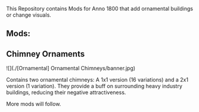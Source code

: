 This Repository contains Mods for Anno 1800 that add ornamental buildings or change visuals.

## Mods:

## Chimney Ornaments

![](./[Ornamental] Ornamental Chimneys/banner.jpg)

Contains two ornamental chimneys: A 1x1 version (16 variations) and a 2x1 version (1 variation). They provide a buff on surrounding heavy industry buildings, reducing their negative attractiveness.



More mods will follow.